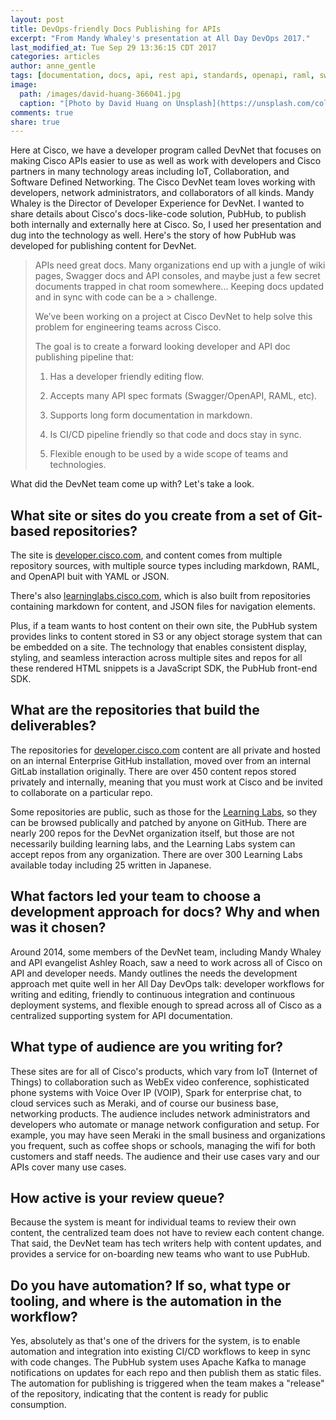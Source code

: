 ```yaml
---
layout: post
title: DevOps-friendly Docs Publishing for APIs
excerpt: "From Mandy Whaley's presentation at All Day DevOps 2017."
last_modified_at: Tue Sep 29 13:36:15 CDT 2017
categories: articles
author: anne_gentle
tags: [documentation, docs, api, rest api, standards, openapi, raml, swagger, stripe]
image:
  path: /images/david-huang-366041.jpg
  caption: "[Photo by David Huang on Unsplash](https://unsplash.com/collections/964729/milky-way-galaxy?photo=R3E2kEIC-G4)"
comments: true
share: true
---
```


Here at Cisco, we have a developer program called DevNet that focuses on making Cisco APIs easier to use as well as work with developers and Cisco partners in many technology areas including IoT, Collaboration, and Software Defined Networking. The Cisco DevNet team loves working with developers, network administrators, and collaborators of all kinds. Mandy Whaley is the Director of Developer Experience for DevNet. I wanted to share details about Cisco's docs-like-code solution, PubHub, to publish both internally and externally here at Cisco. So, I used her presentation and dug into the technology as well. Here's the story of how PubHub was developed for publishing content for DevNet.

> APIs need great docs. Many organizations end up with a jungle of wiki pages,
> Swagger docs and API consoles, and maybe just a few secret documents trapped
> in chat room somewhere... Keeping docs updated and in sync with code can be a > challenge.
>
> We’ve been working on a project at Cisco DevNet to help solve this problem
> for engineering teams across Cisco.
>
> The goal is to create a forward looking developer and API doc publishing
> pipeline that:
>
> 1. Has a developer friendly editing flow.
>
> 2. Accepts many API spec formats (Swagger/OpenAPI, RAML, etc).
>
> 3. Supports long form documentation in markdown.
>
> 4. Is CI/CD pipeline friendly so that code and docs stay in sync.
>
> 5. Flexible enough to be used by a wide scope of teams and technologies.
>

What did the DevNet team come up with? Let's take a look.

## What site or sites do you create from a set of Git-based repositories?

The site is [developer.cisco.com](https://developer.cisco.com), and content comes from multiple repository sources, with multiple source types including markdown, RAML, and OpenAPI buit with YAML or JSON.

There's also [learninglabs.cisco.com](https://learninglabs.cisco.com), which is also built from repositories containing markdown for content, and JSON files for navigation elements.

Plus, if a team wants to host content on their own site, the PubHub system provides links to content stored in S3 or any object storage system that can be embedded on a site. The technology that enables consistent display, styling, and seamless interaction across multiple sites and repos for all these rendered HTML snippets is a JavaScript SDK, the PubHub front-end SDK.

## What are the repositories that build the deliverables?

The repositories for [developer.cisco.com](https://developer.cisco.com) content are all private and hosted on an internal Enterprise GitHub installation, moved over from an internal GitLab installation originally. There are over 450 content repos stored privately and internally, meaning that you must work at Cisco and be invited to collaborate on a particular repo.

Some repositories are public, such as those for the [Learning Labs](https://learninglabs.cisco.com), so they can be browsed publically and patched by anyone on GitHub. There are nearly 200 repos for the DevNet organization itself, but those are not necessarily building learning labs, and the Learning Labs system can accept repos from any organization. There are over 300 Learning Labs available today including 25 written in Japanese.

## What factors led your team to choose a development approach for docs? Why and when was it chosen?

Around 2014, some members of the DevNet team, including Mandy Whaley and API evangelist Ashley Roach, saw a need to work across all of Cisco on API and developer needs. Mandy outlines the needs the development approach met quite well in her All Day DevOps talk: developer workflows for writing and editing, friendly to continuous integration and continuous deployment systems, and flexible enough to spread across all of Cisco as a centralized supporting system for API documentation.

## What type of audience are you writing for?

These sites are for all of Cisco's products, which vary from IoT (Internet of Things) to collaboration such as WebEx video conference, sophisticated phone systems with Voice Over IP (VOIP), Spark for enterprise chat, to cloud services such as Meraki, and of course our business base, networking products. The audience includes network administrators and developers who automate or manage network configuration and setup. For example, you may have seen Meraki in the small business and organizations you frequent, such as coffee shops or schools, managing the wifi for both customers and staff needs. The audience and their use cases vary and our APIs cover many use cases.

## How active is your review queue?

Because the system is meant for individual teams to review their own content, the centralized team does not have to review each content change. That said, the DevNet team has tech writers help with content updates, and provides a service for on-boarding new teams who want to use PubHub.

## Do you have automation? If so, what type or tooling, and where is the automation in the workflow?

Yes, absolutely as that's one of the drivers for the system, is to enable automation and integration into existing CI/CD workflows to keep in sync with code changes. The PubHub system uses Apache Kafka to manage notifications on updates for each repo and then publish them as static files. The automation for publishing is triggered when the team makes a "release" of the repository, indicating that the content is ready for public consumption.
